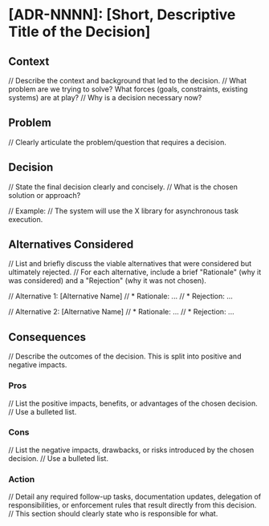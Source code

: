 # [ADR-NNNN]: [Short, Descriptive Title of the Decision]

## Context

// Describe the context and background that led to the decision.
// What problem are we trying to solve? What forces (goals, constraints, existing systems) are at play?
// Why is a decision necessary now?

## Problem

// Clearly articulate the problem/question that requires a decision.

## Decision

// State the final decision clearly and concisely.
// What is the chosen solution or approach?

// Example:
// The system will use the X library for asynchronous task execution.

## Alternatives Considered

// List and briefly discuss the viable alternatives that were considered but ultimately rejected.
// For each alternative, include a brief "Rationale" (why it was considered) and a "Rejection" (why it was not chosen).

// Alternative 1: [Alternative Name]
// * Rationale: ...
// * Rejection: ...

// Alternative 2: [Alternative Name]
// * Rationale: ...
// * Rejection: ...

## Consequences

// Describe the outcomes of the decision. This is split into positive and negative impacts.

### Pros

// List the positive impacts, benefits, or advantages of the chosen decision.
// Use a bulleted list.

### Cons

// List the negative impacts, drawbacks, or risks introduced by the chosen decision.
// Use a bulleted list.

### Action

// Detail any required follow-up tasks, documentation updates, delegation of responsibilities, or enforcement rules that result directly from this decision.
// This section should clearly state who is responsible for what.
